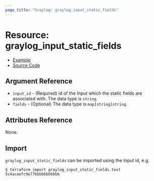 ```yaml
---
page_title: "Graylog: graylog_input_static_fields"
---
```


# Resource: graylog_input_static_fields

* [Example](https://github.com/terraform-provider-graylog/terraform-provider-graylog/blob/master/examples/v0.12/input.tf)
* [Source Code](https://github.com/terraform-provider-graylog/terraform-provider-graylog/blob/master/graylog/resource/system/input/staticfield/resource.go)

## Argument Reference

* `input_id` - (Required) id of the Input which the static fields are associated with. The data type is `string`.
* `fields` - (Optional) The data type is `map[string]string`.

## Attributes Reference

None.

## Import

`graylog_input_static_fields` can be imported using the Input id, e.g.

```console
$ terraform import graylog_input_static_fields.test 5c4acaefc9e77bbbbbbbbbbb
```
